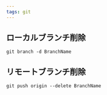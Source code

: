 ```yaml
---
tags: git
---
```

## ローカルブランチ削除
```
git branch -d BranchName
```
## リモートブランチ削除
```
git push origin --delete BranchName
```